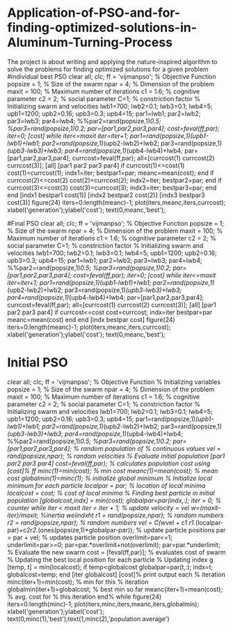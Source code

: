 # Application-of-PSO-and-for-finding-optimized-solutions-in-Aluminum-Turning-Process
The project is about writing and applying the nature-inspired algorithm to solve the problems for finding optimized solutions for a given problem
#individual best PSO
clear all;
clc;
ff = 'vijmanpso'; % Objective Function
popsize = 1; % Size of the swarm
npar = 4; % Dimension of the problem
maxit = 100; % Maximum number of iterations
c1 = 1.6; % cognitive parameter
c2 = 2; % social parameter
C=1; % constriction factor
% Initializing swarm and velocities
lwb1=700;
lwb2=0.1;
lwb3=0.1;
lwb4=5;
upb1=1200;
upb2=0.16;
upb3=0.3;
upb4=15;
par1=lwb1;
par2=lwb2;
par3=lwb3;
par4=lwb4;
%%par2=rand(popsize,1)*0.5;
%par3=rand(popsize,1)*0.2;
par=[par1,par2,par3,par4];
cost=feval(ff,par);
iter=0;
[cost]
while iter<=maxit
iter=iter+1;
par1=rand(popsize,1)*(upb1-lwb1)+lwb1;
par2=rand(popsize,1)*(upb2-lwb2)+lwb2;
par3=rand(popsize,1)*(upb3-lwb3)+lwb3;
par4=rand(popsize,1)*(upb4-lwb4)+lwb4;
par=[par1,par2,par3,par4];
currcost=feval(ff,par);
all=[currcost(1) currcost(2) currcost(3)];
[all]
[par1 par2 par3 par4]
if currcost(1)<=cost(1)
cost(1)=currcost(1);
indx1=iter;
bestpar1=par;
meanc=mean(cost);
end
if currcost(2)<=cost(2)
cost(2)=currcost(2);
indx2=iter;
bestpar2=par;
end
if currcost(3)<=cost(3)
cost(3)=currcost(3);
indx3=iter;
bestpar3=par;
end
end
[indx1 bestpar1 cost(1)]
[indx2 bestpar2 cost(2)]
[indx3 bestpar3 cost(3)]
figure(24)
iters=0:length(meanc)-1;
plot(iters,meanc,iters,currcost);
xlabel('generation');ylabel('cost');
text(0,meanc,'best');


















#Final PSO
clear all;
clc;
ff = 'vijmanpso'; % Objective Function
popsize = 1; % Size of the swarm
npar = 4; % Dimension of the problem
maxit = 100; % Maximum number of iterations
c1 = 1.6; % cognitive parameter
c2 = 2; % social parameter
C=1; % constriction factor
% Initializing swarm and velocities
lwb1=700;
lwb2=0.1;
lwb3=0.1;
lwb4=5;
upb1=1200;
upb2=0.16;
upb3=0.3;
upb4=15;
par1=lwb1;
par2=lwb2;
par3=lwb3;
par4=lwb4;
%%par2=rand(popsize,1)*0.5;
%par3=rand(popsize,1)*0.2;
par=[par1,par2,par3,par4];
cost=feval(ff,par);
iter=0;
[cost]
while iter<=maxit
iter=iter+1;
par1=rand(popsize,1)*(upb1-lwb1)+lwb1;
par2=rand(popsize,1)*(upb2-lwb2)+lwb2;
par3=rand(popsize,1)*(upb3-lwb3)+lwb3;
par4=rand(popsize,1)*(upb4-lwb4)+lwb4;
par=[par1,par2,par3,par4];
currcost=feval(ff,par);
all=[currcost(1) currcost(2) currcost(3)];
[all]
[par1 par2 par3 par4]
if currcost<=cost
cost=currcost;
indx=iter
bestpar=par
meanc=mean(cost)
end
end
[indx bestpar cost]
figure(24)
iters=0:length(meanc)-1;
plot(iters,meanc,iters,currcost);
xlabel('generation');ylabel('cost');
text(0,meanc,'best');





















# Initial PSO
clear all;
clc;
ff = 'vijmanpso'; % Objective Function
% Initializing variables
popsize = 1; % Size of the swarm
npar = 4; % Dimension of the problem
maxit = 100; % Maximum number of iterations
c1 = 1.6; % cognitive parameter
c2 = 2; % social parameter
C=1; % constriction factor
% Initializing swarm and velocities
lwb1=700;
lwb2=0.1;
lwb3=0.1;
lwb4=5;
upb1=1200;
upb2=0.16;
upb3=0.3;
upb4=15;
par1=rand(popsize,1)*(upb1-lwb1)+lwb1;
par2=rand(popsize,1)*(upb2-lwb2)+lwb2;
par3=rand(popsize,1)*(upb3-lwb3)+lwb3;
par4=rand(popsize,1)*(upb4-lwb4)+lwb4;
%%par2=rand(popsize,1)*0.5;
%par3=rand(popsize,1)*0.2;
par=[par1,par2,par3,par4]; % random population of
% continuous values
vel = rand(popsize,npar); % random velocities
% Evaluate initial population
[par1 par2 par3 par4]
cost=feval(ff,par); % calculates population cost using
[cost]% ff
minc(1)=min(cost); % min cost
meanc(1)=mean(cost); % mean cost
globalmin(1)=minc(1); % initialize global minimum
% Initialize local minimum for each particle
localpar = par; % location of local minima
localcost = cost; % cost of local minima
% Finding best particle in initial population
[globalcost,indx] = min(cost);
globalpar=par(indx,:);
iter = 0; % counter
while iter < maxit
iter = iter + 1;
% update velocity = vel
w=(maxit-iter)/maxit; %inertia weiindxht
r1 = rand(popsize,npar); % random numbers
r2 = rand(popsize,npar); % random numbers
vel = C*(w*vel + c1 *r1.*(localpar-par)+c2*r2.*(ones(popsize,1)*globalpar-par));
% update particle positions
par = par + vel; % updates particle position
overlimit=par<=1;
underlimit=par>=0;
par=par.*overlimit+not(overlimit);
par=par.*underlimit;
% Evaluate the new swarm
cost = [feval(ff,par)]; % evaluates cost of swarm
% Updating the best local position for each particle
% Updating index g
[temp, t] = min(localcost);
if temp<globalcost
globalpar=par(t,:); indx=t; globalcost=temp;
end
[iter globalcost]
[cost]% print output each
% iteration
minc(iter+1)=min(cost); % min for this
% iteration
globalmin(iter+1)=globalcost; % best min so far
meanc(iter+1)=mean(cost); % avg. cost for
% this iteration
end% while
figure(24)
iters=0:length(minc)-1;
plot(iters,minc,iters,meanc,iters,globalmin);
xlabel('generation');ylabel('cost');
text(0,minc(1),'best');text(1,minc(2),'population average')
